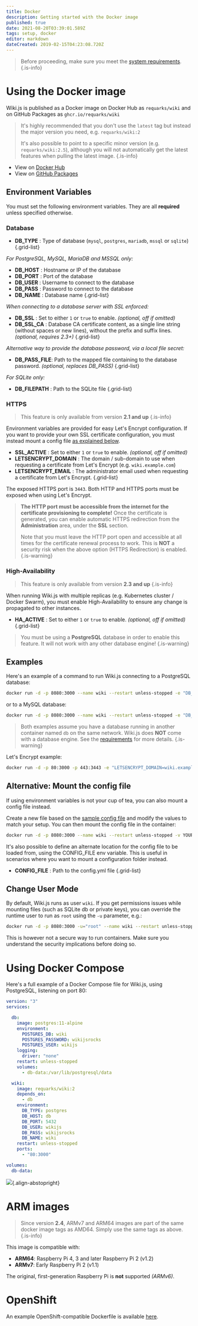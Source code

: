 ```yaml
---
title: Docker
description: Getting started with the Docker image
published: true
date: 2021-08-20T03:39:01.589Z
tags: setup, docker
editor: markdown
dateCreated: 2019-02-15T04:23:08.720Z
---
```


> Before proceeding, make sure you meet the [system requirements](/install/requirements).
{.is-info}

# Using the Docker image

Wiki.js is published as a Docker image on Docker Hub as `requarks/wiki` and on GitHub Packages as `ghcr.io/requarks/wiki`

> It's highly recommended that you don't use the `latest` tag but instead the major version you need, e.g. `requarks/wiki:2`
>
> It's also possible to point to a specific minor version (e.g. `requarks/wiki:2.5`), although you will not automatically get the latest features when pulling the latest image.
{.is-info}

- View on [Docker Hub](https://hub.docker.com/r/requarks/wiki)
- View on [GitHub Packages](https://github.com/Requarks/wiki/pkgs/container/wiki)

## Environment Variables
You must set the following environment variables. They are all **required** unless specified otherwise.

### Database

- **DB_TYPE** : Type of database (`mysql`, `postgres`, `mariadb`, `mssql` or `sqlite`)
{.grid-list}

*For PostgreSQL, MySQL, MariaDB and MSSQL only:*

- **DB_HOST** : Hostname or IP of the database
- **DB_PORT** : Port of the database
- **DB_USER** : Username to connect to the database
- **DB_PASS** : Password to connect to the database
- **DB_NAME** : Database name
{.grid-list}

*When connecting to a database server with SSL enforced:*

- **DB_SSL** : Set to either `1` or `true` to enable. *(optional, off if omitted)*
- **DB_SSL_CA** : Database CA certificate content, as a single line string (without spaces or new lines), without the prefix and suffix lines. *(optional, requires 2.3+)*
{.grid-list}

*Alternative way to provide the database password, via a local file secret:*

- **DB_PASS_FILE**: Path to the mapped file containing to the database password. *(optional, replaces DB_PASS)*
{.grid-list}

*For SQLite only:*

- **DB_FILEPATH** : Path to the SQLite file
{.grid-list}

### HTTPS

> This feature is only available from version **2.1 and up**
{.is-info}

Environment variables are provided for easy Let's Encrypt configuration.
If you want to provide your own SSL certificate configuration, you must instead mount a config file [as explained below](#alternative-mount-the-config-file).

- **SSL_ACTIVE** : Set to either `1` or `true` to enable. *(optional, off if omitted)*
- **LETSENCRYPT_DOMAIN** : The domain / sub-domain to use when requesting a certificate from Let's Encrypt (e.g. `wiki.example.com`)
- **LETSENCRYPT_EMAIL** : The administrator email used when requesting a certificate from Let's Encrypt.
{.grid-list}

The exposed HTTPS port is `3443`. Both HTTP and HTTPS ports must be exposed when using Let's Encrypt.

> **The HTTP port must be accessible from the internet for the certificate provisioning to complete!**
> Once the certificate is generated, you can enable automatic HTTPS redirection from the **Administration** area, under the **SSL** section.
> 
> Note that you must leave the HTTP port open and accessible at all times for the certificate renewal process to work. This is **NOT** a security risk when the above option (HTTPS Redirection) is enabled.
{.is-warning}

### High-Availability

> This feature is only available from version **2.3 and up**
{.is-info}

When running Wiki.js with multiple replicas (e.g. Kubernetes cluster / Docker Swarm), you must enable High-Availability to ensure any change is propagated to other instances.

- **HA_ACTIVE** : Set to either `1` or `true` to enable. *(optional, off if omitted)*
{.grid-list}

> You must be using a **PostgreSQL** database in order to enable this feature. It will not work with any other database engine!
{.is-warning}

## Examples

Here's an example of a command to run Wiki.js connecting to a PostgreSQL database:
```bash
docker run -d -p 8080:3000 --name wiki --restart unless-stopped -e "DB_TYPE=postgres" -e "DB_HOST=db" -e "DB_PORT=5432" -e "DB_USER=wikijs" -e "DB_PASS=wikijsrocks" -e "DB_NAME=wiki" requarks/wiki:2
```

or to a MySQL database:
```bash
docker run -d -p 8080:3000 --name wiki --restart unless-stopped -e "DB_TYPE=mysql" -e "DB_HOST=db" -e "DB_PORT=3306" -e "DB_USER=wikijs" -e "DB_PASS=wikijsrocks" -e "DB_NAME=wiki" requarks/wiki:2
```

> Both examples assume you have a database running in another container named `db` on the same network.
> Wiki.js does **NOT** come with a database engine. See the [requirements](/install/requirements) for more details.
{.is-warning}

Let's Encrypt example:
```bash
docker run -d -p 80:3000 -p 443:3443 -e "LETSENCRYPT_DOMAIN=wiki.example.com" -e "LETSENCRYPT_EMAIL=admin@example.com" --name wiki --restart unless-stopped -e "DB_TYPE=postgres" -e "DB_HOST=db" -e "DB_PORT=5432" -e "DB_USER=wikijs" -e "DB_PASS=wikijsrocks" -e "DB_NAME=wiki" requarks/wiki:2
```

## Alternative: Mount the config file

If using environment variables is not your cup of tea, you can also mount a config file instead.

Create a new file based on the [sample config file](https://github.com/Requarks/wiki/blob/master/config.sample.yml) and modify the values to match your setup. You can then mount the config file in the container:

```bash
docker run -d -p 8080:3000 --name wiki --restart unless-stopped -v YOUR-FILE.yml:/wiki/config.yml requarks/wiki:2
```

It's also possible to define an alternate location for the config file to be loaded from, using the CONFIG_FILE env variable. This is useful in scenarios where you want to mount a configuration folder instead.

- **CONFIG_FILE** : Path to the config.yml file
{.grid-list}

## Change User Mode

By default, Wiki.js runs as user `wiki`. If you get permissions issues while mounting files (such as SQLite db or private keys), you can override the runtime user to run as `root` using the `-u` parameter, e.g.:

```bash
docker run -d -p 8080:3000 -u="root" --name wiki --restart unless-stopped -e "DB_TYPE=postgres" -e "DB_HOST=db" -e "DB_PORT=5432" -e "DB_USER=wikijs" -e "DB_PASS=wikijsrocks" -e "DB_NAME=wiki" requarks/wiki:2
```

This is however not a secure way to run containers. Make sure you understand the security implications before doing so.

# Using Docker Compose

Here's a full example of a Docker Compose file for Wiki.js, using PostgreSQL, listening on port 80:

```yaml
version: "3"
services:

  db:
    image: postgres:11-alpine
    environment:
      POSTGRES_DB: wiki
      POSTGRES_PASSWORD: wikijsrocks
      POSTGRES_USER: wikijs
    logging:
      driver: "none"
    restart: unless-stopped
    volumes:
      - db-data:/var/lib/postgresql/data

  wiki:
    image: requarks/wiki:2
    depends_on:
      - db
    environment:
      DB_TYPE: postgres
      DB_HOST: db
      DB_PORT: 5432
      DB_USER: wikijs
      DB_PASS: wikijsrocks
      DB_NAME: wiki
    restart: unless-stopped
    ports:
      - "80:3000"

volumes:
  db-data:
```

![](https://a.icons8.com/jihZbhdR/4WJoF7/svg.svg){.align-abstopright}

# ARM images

> Since version **2.4**, ARMv7 and ARM64 images are part of the same docker image tags as AMD64. Simply use the same tags as above.
{.is-info}

This image is compatible with:

- **ARM64**: Raspberry Pi 4, 3 and later Raspberry Pi 2 (v1.2)
- **ARMv7**: Early Raspberry Pi 2 (v1.1)

The original, first-generation Raspberry Pi is **not** supported *(ARMv6)*.

# OpenShift

An example OpenShift-compatible Dockerfile is available [here](https://github.com/Requarks/wiki/blob/master/dev/openshift/Dockerfile).
